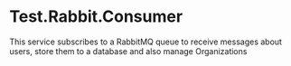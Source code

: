 Test.Rabbit.Consumer
====================

This service subscribes to a RabbitMQ queue to receive messages about users, store them to a database and also manage Organizations
